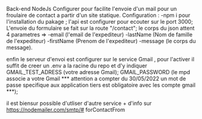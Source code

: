 Back-end NodeJs Configurer pour facilite l'envoie d'un mail pour un froulaire de contact a partir d'un site 
statique.
Configuration : 
-npm i pour l'installation du pakage ;
l'api est configurer pour ecouter sur le port 3000;
L'envoie du formulaire se fait sur la route "/contact";
le corps du json attent 4 parametres =>
-email (l'email de l'expediteur)
-lastName (Nom de famille de l'expediteur)
-firstName (Prenom de l'expediteur)
-message (le corps du message).

enfin le serveur d'envoi est configurer sur le service Gmail , 
pour l'activer il suffit de creer un .env a la racine du repo et d'y indiquer
GMAIL_TEST_ADRESS (votre adresse Gmail);
GMAIL_PASSWORD (le mpd associe a votre Gmail *** attention a compter du 30/05/2022 un mot de passe 
specifique aux application tiers est obligatoire avec les compte gmail ***);

il est biensur possible d'utliser d'autre service + d'info sur https://nodemailer.com/smtp/# forContactFrom
